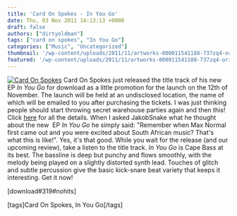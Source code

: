 ```yaml
---
title: 'Card On Spokes - In You Go'
date: Thu, 03 Nov 2011 14:13:13 +0000
draft: false
authors: ["dirtyoldman"]
tags: ["card on spokes", "In You Go"]
categories: ["Music", "Uncategorized"]
thumbnail: '/wp-content/uploads/2011/11/artworks-000011541188-737zq4-original-150x150.jpg'
featured: '/wp-content/uploads/2011/11/artworks-000011541188-737zq4-original-304x190.jpg'
---
```


[![](/wp-content/uploads/2011/11/artworks-000011541188-737zq4-original.jpg "Card On Spokes")](/2011/11/03/card-on-spokes-in-you-go/artworks-000011541188-737zq4-original/) Card On Spokes just released the title track of his new EP _In You Go_ for download as a little promotion for the launch on the 12th of November. The launch will be held at an undisclosed location, the name of which will be emailed to you after purchasing the tickets. I was just thinking people should start throwing secret warehouse parties again and then this! Click [here](http://www.facebook.com/event.php?eid=121810391260914) for all the details. When I asked JakobSnake what he thought about the new  EP _In You Go_ he simply said: "Remember when Max Normal first came out and you were excited about South African music? That's what this is like!". Yes, it's that good. While you wait for the release (and our upcoming review), take a listen to the title track. _In You Go_ is Cape Bass at its best. The bassline is deep but punchy and flows smoothly, with the melody being played on a slightly distorted synth lead. Touches of glitch and subtle percussion give the basic kick-snare beat variety that keeps it interesting. Get it now!

\[download#319#nohits\]



\[tags\]Card On Spokes, In You Go\[/tags\]